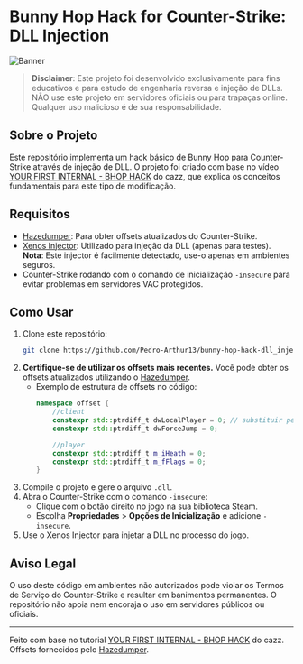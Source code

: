 # Bunny Hop Hack for Counter-Strike: DLL Injection

![Banner](https://steamuserimages-a.akamaihd.net/ugc/198554609101753931/A9C6E97CA2D09FC963C0017D64145505B47451A6/?imw=800&imh=450&ima=fit&impolicy=Letterbox&imcolor=%23000000&letterbox=true)


> **Disclaimer**: Este projeto foi desenvolvido exclusivamente para fins educativos e para estudo de engenharia reversa e injeção de DLLs. NÃO use este projeto em servidores oficiais ou para trapaças online. Qualquer uso malicioso é de sua responsabilidade.

## Sobre o Projeto
Este repositório implementa um hack básico de Bunny Hop para Counter-Strike através de injeção de DLL. O projeto foi criado com base no vídeo [YOUR FIRST INTERNAL - BHOP HACK](https://www.youtube.com/watch?v=Oam-8lVxNq8&list=TLPQMTQxMjIwMjRNx1BGICBU7g&index=5) do cazz, que explica os conceitos fundamentais para este tipo de modificação.

## Requisitos
- [Hazedumper](https://github.com/frk1/hazedumper-rs): Para obter offsets atualizados do Counter-Strike.
- [Xenos Injector](https://www.unknowncheats.me/forum/general-programming-and-reversing/126808-xenos-injector.html): Utilizado para injeção da DLL (apenas para testes). **Nota**: Este injector é facilmente detectado, use-o apenas em ambientes seguros.
- Counter-Strike rodando com o comando de inicialização `-insecure` para evitar problemas em servidores VAC protegidos.

## Como Usar

1. Clone este repositório:
   ```bash
   git clone https://github.com/Pedro-Arthur13/bunny-hop-hack-dll_injection.git
   ```
2. **Certifique-se de utilizar os offsets mais recentes.** Você pode obter os offsets atualizados utilizando o [Hazedumper](https://github.com/frk1/hazedumper-rs).
   - Exemplo de estrutura de offsets no código:
     ```cpp
     namespace offset {
         //client
         constexpr std::ptrdiff_t dwLocalPlayer = 0; // substituir pelos recentes
         constexpr std::ptrdiff_t dwForceJump = 0;

         //player
         constexpr std::ptrdiff_t m_iHeath = 0;
         constexpr std::ptrdiff_t m_fFlags = 0;
     }
     ```
3. Compile o projeto e gere o arquivo `.dll`.
4. Abra o Counter-Strike com o comando `-insecure`:
   - Clique com o botão direito no jogo na sua biblioteca Steam.
   - Escolha **Propriedades** > **Opções de Inicialização** e adicione `-insecure`.
5. Use o Xenos Injector para injetar a DLL no processo do jogo.

## Aviso Legal
O uso deste código em ambientes não autorizados pode violar os Termos de Serviço do Counter-Strike e resultar em banimentos permanentes. O repositório não apoia nem encoraja o uso em servidores públicos ou oficiais.

---

Feito com base no tutorial [YOUR FIRST INTERNAL - BHOP HACK](https://www.youtube.com/watch?v=Oam-8lVxNq8&list=TLPQMTQxMjIwMjRNx1BGICBU7g&index=5) do cazz. Offsets fornecidos pelo [Hazedumper](https://github.com/frk1/hazedumper-rs).

